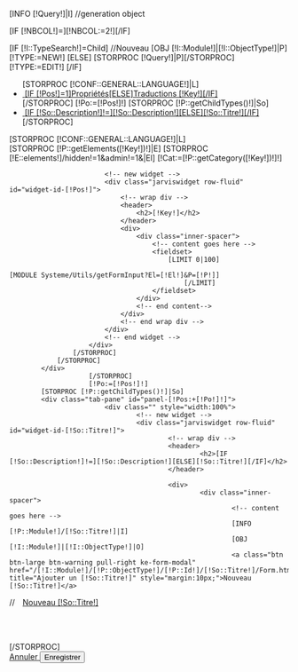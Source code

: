 [INFO [!Query!]|I]
//generation object

[IF [!NBCOL!]=][!NBCOL:=2!][/IF]

[IF [!I::TypeSearch!]=Child]
	//Nouveau
	[OBJ [!I::Module!]|[!I::ObjectType!]|P]
	[!TYPE:=NEW!]
	[ELSE]
	[STORPROC [!Query!]|P][/STORPROC]
	[!TYPE:=EDIT!]
[/IF]
 <!--           <div class="navbar">
                <div class="navbar-inner">
                    <a class="brand" href="#">Title</a>
                    <ul class="nav">
                        <li class="active"><a href="#">Home</a></li>
                        <li><a href="#">Link</a></li>
                        <li><a href="#">Link</a></li>
                    </ul>
                </div>
            </div>
-->
<form class="form-horizontal themed" method="post"  id="form[!I::Module!][!I::ObjectType!]" name="form[!I::Module!][!I::ObjectType!]">
	<input type="hidden" name="submitted" value="1" />
	<div class="tabbable custom-tabs [IF [!VERTICAL!]]tabs-left[/IF] tabs-animated  flat flat-all hide-label-980 shadow track-url auto-scroll">
		<ul class="nav nav-tabs">
                        [STORPROC [!CONF::GENERAL::LANGUAGE!]|L]
			<li [IF [!Pos!]=1]class="active"[/IF]>
				<a href="#panel-[!Pos!]" data-toggle="tab" class="active "><i class="icon-lock"></i>&nbsp;<span>[IF [!Pos!]=1]Propriétés[ELSE]Traductions [!Key!][/IF]</span></a>
			</li>
                        [/STORPROC]
                        [!Po:=[!Pos!]!]
			[STORPROC [!P::getChildTypes()!]|So]
			<li >
				<a href="#panel-[!Pos:+[!Po!]!]" data-toggle="tab" class="active "><i class="icon-lock"></i>&nbsp;<span>[IF [!So::Description!]!=][!So::Description!][ELSE][!So::Titre!][/IF]</span></a>
			</li>
                        [/STORPROC]
		</ul>
		<div class="tab-content ">
                        [STORPROC [!CONF::GENERAL::LANGUAGE!]|L]
			<div class="tab-pane active masonry-container js-masonry" data-masonry-options='{ "columnWidth": ".masonry-item", "itemSelector": ".masonry-item" }'  id="panel-[!Pos!]">
				<div class="masonry-item" style="width:[!Math::Floor([!100:/[!NBCOL!]!])!]%;"></div>
				[STORPROC [!P::getElements([!Key!])!]|E]
					[STORPROC [!E::elements!]/hidden!=1&admin!=1&|El]
                                                [!Cat:=[!P::getCategory([!Key!])!]!]
						<div class="masonry-item" style="[IF [!Cat::type!]=large]width:[!Math::Floor([![!100:/[!NBCOL!]!]:*2!])!][ELSE]width:[!Math::Floor([!100:/[!NBCOL!]!])!][/IF]%;">
	
							<!-- new widget -->
							<div class="jarviswidget row-fluid" id="widget-id-[!Pos!]">
								<!-- wrap div -->
								<header>
									<h2>[!Key!]</h2>
								</header>
								<div>
									<div class="inner-spacer">
										<!-- content goes here -->
										<fieldset>
											[LIMIT 0|100]
                                                                                            [MODULE Systeme/Utils/getFormInput?El=[!El!]&P=[!P!]]
    											[/LIMIT]
										</fieldset>
									</div>
									<!-- end content-->
								</div>
								<!-- end wrap div -->
							</div>
							<!-- end widget -->
						</div>
					[/STORPROC]
				[/STORPROC]
			</div>
                        [/STORPROC]
                        [!Po:=[!Pos!]!]
			[STORPROC [!P::getChildTypes()!]|So]
			<div class="tab-pane" id="panel-[!Pos:+[!Po!]!]">
                            <div class="" style="width:100%">
                                    <!-- new widget -->
                                    <div class="jarviswidget row-fluid" id="widget-id-[!So::Titre!]">
                                            <!-- wrap div -->
                                            <header>
                                                    <h2>[IF [!So::Description!]!=][!So::Description!][ELSE][!So::Titre!][/IF]</h2>
                                            </header>

                                            <div>
                                                    <div class="inner-spacer">
                                                            <!-- content goes here -->
                                                            [INFO [!P::Module!]/[!So::Titre!]|I]
                                                            [OBJ [!I::Module!]|[!I::ObjectType!]|O]
                                                            <a class="btn btn-large btn-warning pull-right ke-form-modal" href="/[!I::Module!]/[!P::ObjectType!]/[!P::Id!]/[!So::Titre!]/Form.htm" title="Ajouter un [!So::Titre!]" style="margin:10px;">Nouveau [!So::Titre!]</a>
//                                                            <a class="btn btn-large btn-warning pull-right" href="/[!Systeme::CurrentMenu::Url!]/[!P::Id!]/[!So::Titre!]/Fiche" title="Ajouter un lien" style="margin:10px;">Nouveau [!So::Titre!]</a>
                                                            <table class="table table-striped table-bordered responsive has-checkbox " id="list_[!So::Titre!]"></table>
                                                            <script type="text/javascript">
                                                                    $(document).ready(function() {
                                                                            $('#list_[!So::Titre!]').dataTable({
                                                                                    "bProcessing" : true,
                                                                                    "bServerSide" : true,
                                                                                    "bAutoWidth": false,
                                                                                    "bRetrieve": true,
                                                                                    "bDestroy": true,
                                                                                    "sAjaxSource" : "/[!I::Module!]/[!P::ObjectType!]/[!P::Id!]/[!So::Titre!]/getJsonDatatable.json",
                                                                                    "aoColumns" : [
                                                                                            [MODULE Systeme/Utils/getListColumns?O=[!O!]]
                                                                                            , {
                                                                                                    "mData" : "Id",
                                                                                                    "mRender" : function(data, type, full) {
                                                                                                            return '<div class="btn-group"><a  class="btn btn-success btn-small ke-form-modal" href="/[!I::Module!]/[!P::ObjectType!]/[!P::Id!]/[!So::Titre!]/'+data+'/Form.htm" title="Modifier un [!So::Titre!]">Editer</a><a href="/[!I::Module!]/[!P::ObjectType!]/[!P::Id!]/[!So::Titre!]/' + data + '/Supprimer.json" class="confirm btn btn-danger btn-small" title="Etes vous sur de vouloir supprimer ce [!So::Titre!] ?">Supprimer</a></div>';
                                                                                                    },
                                                                                                    "sWidth": '10%'
                                                                                            }
                                                                                    ],
                                                                                    sDom : "<'row-fluid dt-header'<'span6'f><'span6 hidden-phone'T>r>t<'row-fluid dt-footer'<'span6 visible-desktop'i><'span6'p>>",
                                                                                    sPaginationType : "bootstrap",
                                                                                    oLanguage : {
                                                                                            sLengthMenu : "Showing: _MENU_",
                                                                                            sSearch : ""
                                                                                    },
                                                                                    "oTableTools": {
                                                                                            "aButtons": [  ]
                                                                                    },
                                                                                    iDisplayLength : 30,
                                                                                    "fnDrawCallback": function () {
                                                                                            launch_confirm_popup(this);
                                                                                            launch_modal_form_popup(this);
                                                                                    }
                                                                            });
                                                                    });
                                                            </script>							
                                                    </div>
                                            </div>
                                    </div>
                            </div>
        		</div>
			[/STORPROC]
		</div>
	</div>
	<div class="form-actions" data-spy="affix" data-offset-bottom="0">
		<a type="reset" class="btn medium btn-danger" href="/[!Systeme::CurrentMenu::Url!]" id="reset-[!I::Module!]-[!I::ObjectType!]">
			Annuler
		</a>
		<button type="submit" class="btn medium btn-primary" id="submit-[!I::Module!]-[!I::ObjectType!]">
			Enregistrer
		</button>
	</div>
</form>
<script type="text/javascript">
	$(document).ready(function () {
            $('form').submit(function (e){
                e.preventDefault();
                //alert('#form[!I::Module!][!I::ObjectType!]'+$("form").html('id'));
                $.post( "/[!Query!]/FormSave.json", $('form').serialize() );
            });
        });
</script>
<script type="text/javascript">
	$(document).ready(function () {
		$.when($( '.ckeditorbbcode' ).ckeditor({
			extraPlugins : 'bbcode',
			toolbar :
			[
				['Source', '-', 'Save','NewPage','-','Undo','Redo'],
				['Find','Replace','-','SelectAll','RemoveFormat'],
				['Link', 'Unlink', 'Image'],
				'/',
				[ 'Bold', 'Italic','Underline'],
				['NumberedList','BulletedList','-','Blockquote'],
				['TextColor', '-', 'Smiley','SpecialChar', '-', 'Maximize']
			]
		}).promise).then( function() {
			setTimeout(masonryReload, 1000);
		});
		$.when($( '.ckeditorfull' ).ckeditor({
	    		toolbar: 'Basic'
		}).promise).then( function() {
			setTimeout(masonryReload, 1000);
		});
		// layout Masonry again after all images have loaded
		imagesLoaded($("#panel-1"), function() {
			$("#panel-1").masonry();
		});
		//init modal and confirm popup
		launch_confirm_popup(this);
		launch_modal_form_popup(this);
		//file upload
                // Change this to the location of your server-side upload handler:
                var url ='/Systeme/FileUpload';
                $('.kefileupload').each(
                    function (index,elem){
                        var id = $(elem).attr('id');
                        $(elem).fileupload({
                            url: url,
                            dataType: 'json',
                            done: function (e, data) {
                                $.each(data.result.files, function (index, file) {
                                    //affiche un paercu de l'image
                                    $('#'+id+'-files').empty();
                                    $('<img src="/'+file.url+'.mini.250x120.jpg" />').appendTo('#'+id+'-files');
                                    //affiche le chemin de l'image
                                     $('#'+id+'-input').val(file.url);
                                });
                            },
                            progressall: function (e, data) {
                                var progress = parseInt(data.loaded / data.total * 100, 10);
                                $('#'+id+'-progress .bar').css(
                                    'width',
                                    progress + '%'
                                );
                            }
                        
                        }).prop('disabled', !$.support.fileInput)
                        .parent().addClass($.support.fileInput ? undefined : 'disabled');
                    }
                );
        });
        
	function masonryReload() {
		$("#panel-1").masonry();
	}
 </script>

